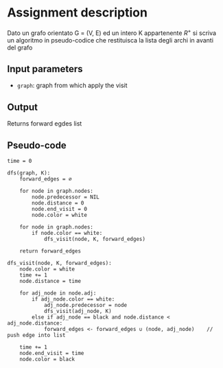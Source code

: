# Assignment description

Dato un grafo orientato G = (V, E) ed un intero K appartenente $R^+$
si scriva un algoritmo in pseudo-codice
che restituisca la lista degli archi in avanti del grafo

## Input parameters

- `graph`: graph from which apply the visit

## Output

Returns forward egdes list

## Pseudo-code

```
time = 0

dfs(graph, K):
    forward_edges = ∅

    for node in graph.nodes:
        node.predecessor = NIL
        node.distance = 0
        node.end_visit = 0
        node.color = white

    for node in graph.nodes:
        if node.color == white:
            dfs_visit(node, K, forward_edges)

    return forward_edges

dfs_visit(node, K, forward_edges):
    node.color = white
    time += 1
    node.distance = time

    for adj_node in node.adj:
        if adj_node.color == white:
            adj_node.predecessor = node
            dfs_visit(adj_node, K)
        else if adj_node == black and node.distance < adj_node.distance:
            forward_edges <- forward_edges ∪ (node, adj_node)    // push edge into list

    time += 1
    node.end_visit = time
    node.color = black
```
